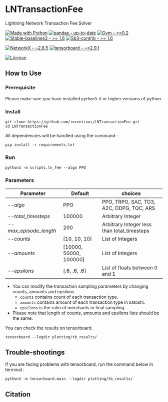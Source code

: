 # LNTransactionFee
Lightning Network Transaction Fee Solver


<div>

[![Made with Python](https://img.shields.io/badge/Python->=3.6-red?logo=python&logoColor=white)](https://python.org "Go to Python homepage")
[![pandas - up-to-date](https://img.shields.io/static/v1?label=pandas&message=up-to-date&color=blueviolet)](https://pandas.pydata.org/)
[![Gym - >=0.2](https://img.shields.io/static/v1?label=Gym&message=>%3D0.2&color=black)](https://github.com/openai/gym)
[![Stable-baselines3 - >= 1.6](https://img.shields.io/static/v1?label=Stable-baselines3&message=>%3D+1.6&color=2ea44f)](https://stable-baselines3.readthedocs.io/en/master/)
[![Sb3-contrib - >= 1.6](https://img.shields.io/static/v1?label=Sb3-contrib&message=>%3D+1.6&color=green)](https://sb3-contrib.readthedocs.io/en/master/)

[![NetworkX - ~2.8.5](https://img.shields.io/static/v1?label=NetworkX&message=~2.8.5&color=brightgreen)](https://networkx.org/)
[![tensorboard - ~=2.9.1](https://img.shields.io/static/v1?label=tensorboard&message=~%3D2.9.1&color=orange)](https://www.tensorflow.org/tensorboard/get_started#:~:text=TensorBoard%20is%20a%20tool%20for,dimensional%20space%2C%20and%20much%20more.)

[![License](https://img.shields.io/badge/License-MIT-blue)](#license)

</div>



## How to Use

### Prerequisite


Please make sure you have installed `python3.6` or higher versions of python.


### Install


```
git clone https://github.com/incentivus/LNTransactionFee.git
cd LNTransactionFee
```
All dependencies will be handled using the command :

```pip install -r requirements.txt```


### Run

```
python3 -m scripts.ln_fee --algo PPO
```

### Parameters

| Parameter              | Default | choices                                      |
|------------------------|--------|----------------------------------------------|
| _--algo_               | PPO    | PPO, TRPO, SAC, TD3, A2C, DDPG, TQC, ARS     |
| _--total_timesteps_    | 100000 | Arbitrary Integer                            |
| _--max_episode_length_ | 200    | Arbitrary Integer less than total_timesteps  |
| _--counts_             | [10, 10, 10] | List of Integers                             |
| _--amounts_            | [10000, 50000, 100000] | List of Integers |
| _--epsilons_           | [.6, .6, .6] | List of floats between 0 and 1               |

- You can modify the transaction sampling parameters by changing counts, amounts and epsilons
  - `counts` contains count of each transaction type. 
  - `amounts` contains amount of each transaction type in satoshi.
  - `epsilons` is the ratio of merchants in final sampling.
- Please note that length of counts, amounts and epsilons lists should be the same.




You can check the results on tensorboard.

```
tensorboard --logdir plotting/tb_results/
```

## Trouble-shootings

If you are facing problems with tensorboard, run the command below in terminal :

```
python3 -m tensorboard.main --logdir plotting/tb_results/
```


## Citation



